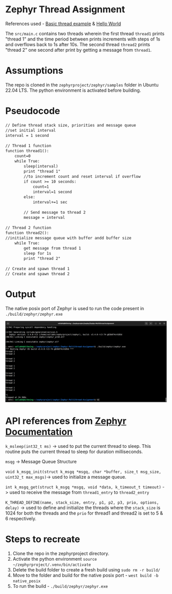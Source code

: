 # Zephyr Thread Assignment 
References used - [Basic thread example](https://github.com/zephyrproject-rtos/zephyr/blob/main/samples/basic/threads) & [Hello World](https://github.com/zephyrproject-rtos/zephyr/tree/main/samples/hello_world)

The `src/main.c` contains two threads wherein the first thread `thread1` prints "thread 1" and the time period between prints increments with steps of 1s and overflows back to 1s after 10s. The second thread `thread2` prints "thread 2" one second after print by getting a message from `thread1`.

# Assumptions
The repo is cloned in the `zephyrproject/zephyr/samples` folder in Ubuntu 22.04 LTS.
The python environment is activated before building.


# Pseudocode 
```
// Define thread stack size, priorities and message queue
//set initial interval
interval = 1 second

// Thread 1 function
function thread1():
    count=0
    while True:
        sleep(interval)
        print "thread 1"
        //to increment count and reset interval if overflow
        if count >= 10 seconds:
            count=1
            interval=1 second
        else:
            interval+=1 sec

        // Send message to thread 2
        message = interval

// Thread 2 function
function thread2():
//initialize message queue with buffer andd buffer size
    while True:
        get message from thread 1
        sleep for 1s
        print "thread 2"

// Create and spawn thread 1 
// Create and spawn thread 2

```


# Output
The native posix port of Zephyr is used to run the code present in `./build/zephyr/zephyr.exe`

![Output](output.png)



# API references from [Zephyr Documentation](https://docs.zephyrproject.org/latest/index.html)
`k_msleep(int32_t ms)` -> used to put the current thread to sleep. This routine puts the current thread to sleep for duration milliseconds.

`msqg` -> Message Queue Structure

`void k_msgq_init(struct k_msgq *msgq, char *buffer, size_t msg_size, uint32_t max_msgs)`-> used to initialize a message queue.

`int k_msgq_get(struct k_msgq *msgq, void *data, k_timeout_t timeout)` -> used to receive the message from `thread1_entry` to `thread2_entry`

`K_THREAD_DEFINE(name, stack_size, entry, p1, p2, p3, prio, options, delay)` -> used to define and initialize the threads where the `stack_size` is 1024 for both the threads and the `prio` for thread1 and thread2 is set to 5 & 6 respectively.

# Steps to recreate
1. Clone the repo in the zephyrproject directory.
2. Activate the python environment `source ~/zephyrproject/.venv/bin/activate`
3. Delete the build folder to create a fresh build using `sudo rm -r build/`
4. Move to the folder and build for the native posix port - `west build -b native_posix`
5. To run the build - `./build/zephyr/zephyr.exe`
